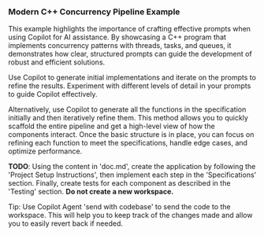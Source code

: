 ### Modern C++ Concurrency Pipeline Example

This example highlights the importance of crafting effective prompts when using Copilot for AI assistance. By showcasing a C++ program that implements concurrency patterns with threads, tasks, and queues, it demonstrates how clear, structured prompts can guide the development of robust and efficient solutions.

Use Copilot to generate initial implementations and iterate on the prompts to refine the results. Experiment with different levels of detail in your prompts to guide Copilot effectively.

Alternatively, use Copilot to generate all the functions in the specification initially and then iteratively refine them. This method allows you to quickly scaffold the entire pipeline and get a high-level view of how the components interact. Once the basic structure is in place, you can focus on refining each function to meet the specifications, handle edge cases, and optimize performance.

**TODO**:
Using the content in 'doc.md', create the application by following the 'Project Setup Instructions', then implement each step in the 'Specifications' section. Finally, create tests for each component as described in the 'Testing' section. **Do not create a new workspace.**

Tip: Use Copilot Agent 'send with codebase' to send the code to the workspace. This will help you to keep track of the changes made and allow you to easily revert back if needed.
